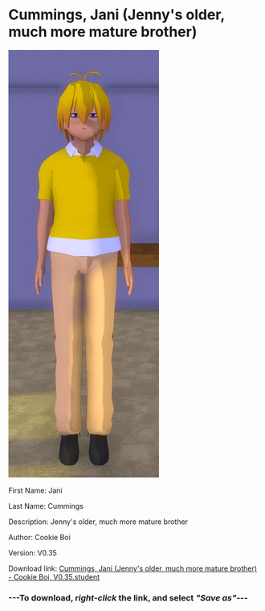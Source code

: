 # Cummings, Jani (Jenny's older, much more mature brother)

<img src = "https://raw.githubusercontent.com/Arbiter1223/Daigaku-Gurashi-Custom-Students/master/Students/Files/Cummings%2C%20Jani%20(Jenny's%20older%2C%20much%20more%20mature%20brother).png">

First Name: Jani

Last Name: Cummings

Description: Jenny's older, much more mature brother

Author: Cookie Boi

Version: V0.35

Download link: <a href="https://raw.githubusercontent.com/Arbiter1223/Daigaku-Gurashi-Custom-Students/master/Students/Files/Cummings%2C%20Jani%20(Jenny's%20older%2C%20much%20more%20mature%20brother)%20-%20Cookie%20Boi%2C%20V0.35.student">Cummings, Jani (Jenny's older, much more mature brother) - Cookie Boi, V0.35.student</a>

### ---**To download, _right-click_ the link, and select _"Save as"_**---
